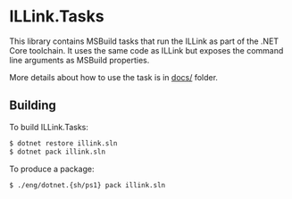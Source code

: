 # ILLink.Tasks

This library contains MSBuild tasks that run the ILLink as part of the .NET Core toolchain. It uses the same code as ILLink but exposes the command line arguments as MSBuild properties.

More details about how to use the task is in [docs/](/docs/tools/illink/illink-tasks.md) folder.

## Building

To build ILLink.Tasks:

```sh
$ dotnet restore illink.sln
$ dotnet pack illink.sln
```

To produce a package:
```sh
$ ./eng/dotnet.{sh/ps1} pack illink.sln
```
